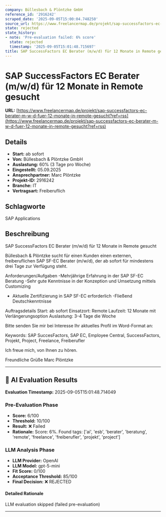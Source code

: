 ```yaml
---
company: Büllesbach & Plöntzke GmbH
reference_id: '2916242'
scraped_date: '2025-09-05T15:00:04.748250'
source_url: https://www.freelancermap.de/projekt/sap-successfactors-ec-berater-m-w-d-fuer-12-monate-in-remote-gesucht?ref=rss
state: rejected
state_history:
- note: 'Pre-evaluation failed: 6% score'
  state: rejected
  timestamp: '2025-09-05T15:01:48.715697'
title: SAP SuccessFactors EC Berater (m/w/d) für 12 Monate in Remote gesucht
---
```



# SAP SuccessFactors EC Berater (m/w/d) für 12 Monate in Remote gesucht
**URL:** [https://www.freelancermap.de/projekt/sap-successfactors-ec-berater-m-w-d-fuer-12-monate-in-remote-gesucht?ref=rss](https://www.freelancermap.de/projekt/sap-successfactors-ec-berater-m-w-d-fuer-12-monate-in-remote-gesucht?ref=rss)
## Details
- **Start:** ab sofort
- **Von:** Büllesbach & Plöntzke GmbH
- **Auslastung:** 60% (3 Tage pro Woche)
- **Eingestellt:** 05.09.2025
- **Ansprechpartner:** Marc Plöntzke
- **Projekt-ID:** 2916242
- **Branche:** IT
- **Vertragsart:** Freiberuflich

## Schlagworte
SAP Applications

## Beschreibung
SAP SuccessFactors EC Berater (m/w/d) für 12 Monate in Remote gesucht

Büllesbach & Plöntzke sucht für einen Kunden einen externen, freiberuflichen SAP SF-EC Berater (m/w/d), der ab sofort für mindestens drei Tage zur Verfügung steht.

Anforderungen/Aufgaben
-Mehrjährige Erfahrung in der SAP SF-EC Beratung
-Sehr gute Kenntnisse in der Konzeption und Umsetzung mittels Customizing
- Aktuelle Zertifizierung in SAP SF-EC erforderlich
-Fließend Deutschkenntnisse

Auftragsdetails
Start: ab sofort
Einsatzort: Remote
Laufzeit: 12 Monate mit Verlängerungsoption
Auslastung: 3-4 Tage die Woche

Bitte senden Sie mir bei Interesse Ihr aktuelles Profil im Word-Format an:

Keywords: SAP SuccesFactors, SAP EC, Employee Central, SuccessFactors, Projekt, Project, Freelance, Freiberufler

Ich freue mich, von Ihnen zu hören.

Freundliche Grüße
Marc Plöntzke

---

## 🤖 AI Evaluation Results

**Evaluation Timestamp:** 2025-09-05T15:01:48.714049

### Pre-Evaluation Phase
- **Score:** 6/100
- **Threshold:** 10/100
- **Result:** ❌ Failed
- **Rationale:** Score: 6%. Found tags: ['ai', 'esb', 'berater', 'beratung', 'remote', 'freelance', 'freiberufler', 'projekt', 'project']

### LLM Analysis Phase
- **LLM Provider:** OpenAI
- **LLM Model:** gpt-5-mini
- **Fit Score:** 0/100
- **Acceptance Threshold:** 85/100
- **Final Decision:** ❌ REJECTED

#### Detailed Rationale
LLM evaluation skipped (failed pre-evaluation)

---
